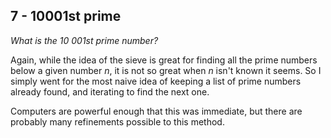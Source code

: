 ## 7 - 10001st prime
_What is the 10 001st prime number?_

Again, while the idea of the sieve is great for finding all the prime numbers below a given number $n$, it is not so great when $n$ isn't known it seems. So I simply went for the most naive idea of keeping a list of prime numbers already found, and iterating to find the next one.

Computers are powerful enough that this was immediate, but there are probably many refinements possible to this method.

